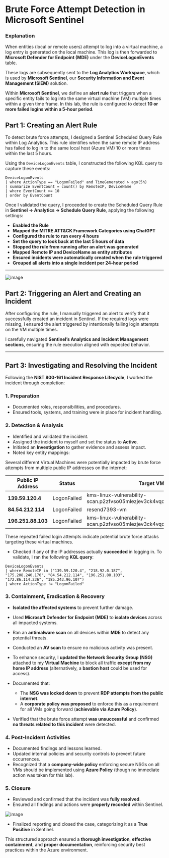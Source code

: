 # Brute Force Attempt Detection in Microsoft Sentinel

### Explanation  

When entities (local or remote users) attempt to log into a virtual machine, a log entry is generated on the local machine. This log is then forwarded to **Microsoft Defender for Endpoint (MDE)** under the **DeviceLogonEvents** table.  

These logs are subsequently sent to the **Log Analytics Workspace**, which is used by **Microsoft Sentinel**, our **Security Information and Event Management (SIEM)** solution.  

Within **Microsoft Sentinel**, we define an **alert rule** that triggers when a specific entity fails to log into the same virtual machine (VM) multiple times within a given time frame. In this lab, the rule is configured to detect **10 or more failed logins within a 5-hour period**.  


## Part 1: Creating an Alert Rule

To detect brute force attempts, I designed a Sentinel Scheduled Query Rule within Log Analytics. This rule identifies when the same remote IP address has failed to log in to the same local host (Azure VM) 10 or more times within the last 5 hours.

Using the `DeviceLogonEvents` table, I constructed the following KQL query to capture these events:

```kusto
DeviceLogonEvents
| where ActionType == "LogonFailed" and TimeGenerated > ago(5h)
| summarize EventCount = count() by RemoteIP, DeviceName
| where EventCount >= 10
| order by EventCount
```

Once I validated the query, I proceeded to create the Scheduled Query Rule in **Sentinel → Analytics → Schedule Query Rule**, applying the following settings:

- **Enabled the Rule**
- **Mapped the MITRE ATT&CK Framework Categories using ChatGPT**
- **Configured the rule to run every 4 hours**
- **Set the query to look back at the last 5 hours of data**
- **Stopped the rule from running after an alert was generated**
- **Mapped Remote IP and DeviceName as entity attributes**
- **Ensured incidents were automatically created when the rule triggered**
- **Grouped all alerts into a single incident per 24-hour period**

---

![image](https://github.com/user-attachments/assets/122f0b2f-d639-4051-825c-1661cb3cc739)



## Part 2: Triggering an Alert and Creating an Incident

After configuring the rule, I manually triggered an alert to verify that it successfully created an incident in Sentinel. If the required logs were missing, I ensured the alert triggered by intentionally failing login attempts on the VM multiple times.

I carefully navigated **Sentinel’s Analytics and Incident Management sections**, ensuring the rule execution aligned with expected behavior.

---

## Part 3: Investigating and Resolving the Incident

Following the **NIST 800-161 Incident Response Lifecycle**, I worked the incident through completion:

### 1. Preparation
- Documented roles, responsibilities, and procedures.
- Ensured tools, systems, and training were in place for incident handling.

### 2. Detection & Analysis
- Identified and validated the incident.
- Assigned the incident to myself and set the status to **Active**.
- Initiated an **Investigation** to gather evidence and assess impact.
- Noted key entity mappings:

Several different Virtual Machines were potentially impacted by brute force attempts from multiple public IP addresses on the internet:

| Public IP Address      | Status       | Target VM Name                                                          | Logon Failures |
|------------------------|-------------|-------------------------------------------------------------------------|---------------:|
| **139.59.120.4**       | LogonFailed | kms-linux-vulnerability-scan.p2zfvso05mlezjev3ck4vqd3kd.cx.internal.cloudapp.net | 110            |
| **84.54.212.114**      | LogonFailed | resend7393-vm                                                           | 40             |
| **196.251.88.103**     | LogonFailed | kms-linux-vulnerability-scan.p2zfvso05mlezjev3ck4vqd3kd.cx.internal.cloudapp.net | 46             |

These repeated failed login attempts indicate potential brute force attacks targeting these virtual machines.



- Checked if any of the IP addresses actually **succeeded** in logging in. To validate, I ran the following **KQL query**:

```kusto
DeviceLogonEvents
| where RemoteIP in ("139.59.120.4", "218.92.0.187", "175.208.240.170", "84.54.212.114", "196.251.88.103", "172.86.114.236", "185.243.96.107")
| where ActionType != "LogonFailed"
```

### 3. Containment, Eradication & Recovery
- **Isolated the affected systems** to prevent further damage.
- Used **Microsoft Defender for Endpoint (MDE)** to **isolate devices** across all impacted systems.
- Ran an **antimalware scan** on all devices within **MDE** to detect any potential threats.
- Conducted an **AV scan** to ensure no malicious activity was present.
- To enhance security, I **updated the Network Security Group (NSG)** attached to my **Virtual Machine** to block all traffic **except from my home IP address** (alternatively, a **bastion host** could be used for access).
- Documented that:
  - The **NSG was locked down** to prevent **RDP attempts from the public internet**.
  - A **corporate policy was proposed** to enforce this as a requirement for all VMs going forward (**achievable via Azure Policy**).

- Verified that the brute force attempt **was unsuccessful** and confirmed **no threats related to this incident** were detected.

### 4. Post-Incident Activities
- Documented findings and lessons learned.
- Updated internal policies and security controls to prevent future occurrences.
- Recognized that a **company-wide policy** enforcing secure NSGs on all VMs should be implemented using **Azure Policy** (though no immediate action was taken for this lab).

### 5. Closure
- Reviewed and confirmed that the incident was **fully resolved**.
- Ensured all findings and actions were **properly recorded** within Sentinel.

![image](https://github.com/user-attachments/assets/50216b42-5e12-42a5-bc61-2a696fa01fd1)


- Finalized reporting and closed the case, categorizing it as a **True Positive** in Sentinel.


This structured approach ensured a **thorough investigation**, **effective containment**, and **proper documentation**, reinforcing security best practices within the Azure environment.

